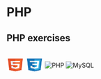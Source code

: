  <h1>PHP</h1>

<h2>PHP exercises</h2>

<div style="display: inline_block"><br>
  <img align="center" alt="HTML" height="30" width="40" src="https://raw.githubusercontent.com/devicons/devicon/master/icons/html5/html5-original.svg">
  <img align="center" alt="CSS" height="30" width="40" src="https://raw.githubusercontent.com/devicons/devicon/master/icons/css3/css3-original.svg">
 <img  align="center" alt="PHP" height="30" width="30" src="https://cdn.jsdelivr.net/gh/devicons/devicon/icons/php/php-plain.svg" />
  <img  align="center" alt="MySQL" height="30" width="30" src="https://cdn.jsdelivr.net/gh/devicons/devicon/icons/mysql/mysql-original-wordmark.svg" />
</div>